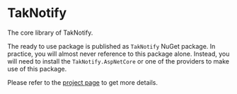 # TakNotify

The core library of TakNotify. 

The ready to use package is published as `TakNotify` NuGet package.
In practice, you will almost never reference to this package alone.
Instead, you will need to install the `TakNotify.AspNetCore` or one of 
the providers to make use of this package.

Please refer to the [project page](https://taknotify.github.io/) to get
more details.
